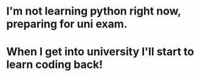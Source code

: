 # I'm not learning python right now, preparing for uni exam.
# When I get into university I'll start to learn coding back!
